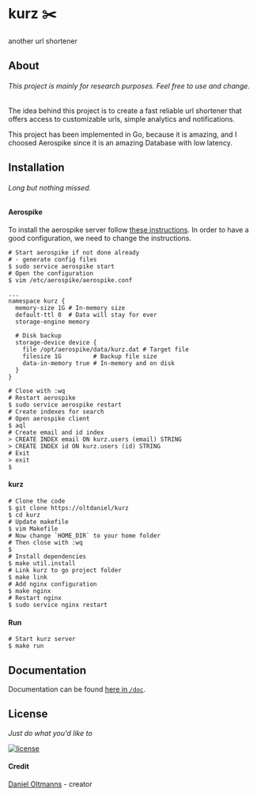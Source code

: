 # kurz :scissors:

another url shortener

## About

###### This project is mainly for research purposes. Feel free to use and change.

The idea behind this project is to create a fast reliable url shortener that
offers access to customizable urls, simple analytics and notifications.

This project has been implemented in Go, because it is amazing, and I choosed
Aerospike since it is an amazing Database with low latency.

## Installation

###### Long but nothing missed.

#### Aerospike

To install the aerospike server follow [these instructions](https://www.aerospike.com/docs/operations/install).
In order to have a good configuration, we need to change the instructions.

```shell
# Start aerospike if not done already
# - generate config files
$ sudo service aerospike start
# Open the configuration
$ vim /etc/aerospike/aerospike.conf
```

```
...
namespace kurz {
  memory-size 1G # In-memory size
  default-ttl 0  # Data will stay for ever
  storage-engine memory

  # Disk backup
  storage-device device {
    file /opt/aerospike/data/kurz.dat # Target file
    filesize 1G         # Backup file size
    data-in-memory true # In-memory and on disk
  }
}
```

```shell
# Close with :wq
# Restart aerospike
$ sudo service aerospike restart
# Create indexes for search
# Open aerospike client
$ aql
# Create email and id index
> CREATE INDEX email ON kurz.users (email) STRING
> CREATE INDEX id ON kurz.users (id) STRING
# Exit
> exit
$
```

#### kurz

```shell
# Clone the code
$ git clone https://oltdaniel/kurz
$ cd kurz
# Update makefile
$ vim Makefile
# Now change `HOME_DIR` to your home folder
# Then close with :wq
$ 
# Install dependencies
$ make util.install
# Link kurz to go project folder
$ make link
# Add nginx configuration
$ make nginx
# Restart nginx
$ sudo service nginx restart
```

#### Run

```shell
# Start kurz server
$ make run
```

## Documentation

Documentation can be found [here in `/doc`](https://github.com/oltdaniel/kurz/blob/master/doc/README.md).

## License

_Just do what you'd like to_

[![license](https://img.shields.io/badge/license-MIT-blue.svg)](https://github.com/oltdaniel/kurz/blob/master/LICENSE)

#### Credit

[Daniel Oltmanns](https://github.com/oltdaniel) - creator
